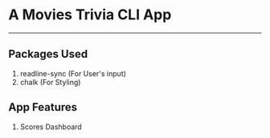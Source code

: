 # A Movies Trivia CLI App 
---
## Packages Used

1. readline-sync (For User's input)
2. chalk (For Styling)

## App Features

1. Scores Dashboard